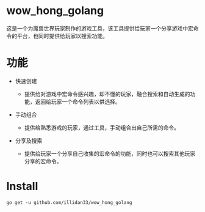 # wow_hong_golang

这是一个为魔兽世界玩家制作的游戏工具，该工具提供给玩家一个分享游戏中宏命令的平台，也同时提供给玩家以搜索功能。

# 功能
- 快速创建

  - 提供给对游戏中宏命令感兴趣，却不懂的玩家，融合搜索和自动生成的功能，返回给玩家一个命令列表以供选择。

- 手动组合

  - 提供给熟悉游戏的玩家，通过工具，手动组合出自己所需的命令。

- 分享及搜索

  - 提供给玩家一个分享自己收集的宏命令的功能，同时也可以搜索其他玩家分享的宏命令。

# Install
```
go get -u github.com/illidan33/wow_hong_golang
```
